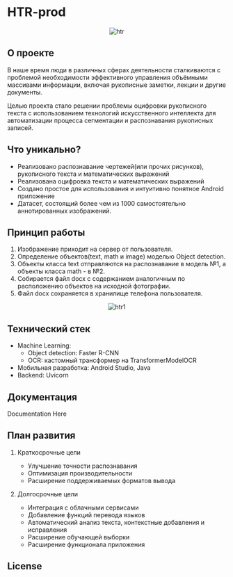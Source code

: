 # HTR-prod
<p align="center">
      <img src="https://i.ibb.co/fYtd9nHX/htr.png" alt="htr" border="0"></a>
</p>

## О проекте

В наше время люди в различных сферах деятельности сталкиваются с проблемой необходимости эффективного управления объёмными массивами информации, включая рукописные заметки, лекции и другие документы.

Целью проекта стало решении проблемы оцифровки рукописного текста с использованием технологий искусственного интеллекта для автоматизации процесса сегментации и распознавания рукописных записей.

## Что уникально?

- Реализовано распознавание чертежей(или прочих рисунков), рукописного текста и математических выражений
- Реализована оцифровка текста и математических выражений
- Создано простое для использования и интуитивно понятное Android приложение
- Датасет, состоящий более чем из 1000 самостоятельно аннотированных изображений.

## Принцип работы

1. Изображение приходит на сервер от пользователя.
2. Определение объектов(text, math и image) моделью Object detection.
3. Объекты класса text отправляются на распознавание в модель №1, а объекты класса math - в №2.
4. Собирается файл docx с содержанием аналогичным по расположению объектов на исходной фотографии.
5. Файл docx сохраняется в хранилище телефона пользователя.

<p align="center">
      <img src="https://i.ibb.co/Pvq5BycX/1.png" alt="htr1" border="0"></a>
</p>
   
## Технический стек

- Machine Learning:
    - Object detection: Faster R-CNN
    - OCR: кастомный трансформер на TransformerModelOCR
- Мобильная разработка: Android Studio, Java
- Backend: Uvicorn

## Документация

Documentation Here

## План развития

1. Краткосрочные цели
    - Улучшение точности распознавания
    - Оптимизация производительности
    - Расширение поддерживаемых форматов вывода

2. Долгосрочные цели

    - Интеграция с облачными сервисами
    - Добавление функций перевода языков
    - Автоматический анализ текста, контекстные добавления и исправления
    - Расширение обучающей выборки
    - Расширение функционала приложения

## License
